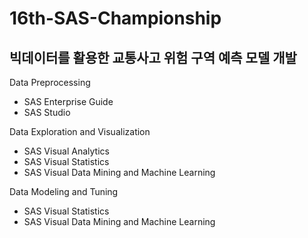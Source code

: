 # 16th-SAS-Championship
## 빅데이터를 활용한 교통사고 위험 구역 예측 모델 개발


Data Preprocessing
* SAS Enterprise Guide
* SAS Studio

Data Exploration and Visualization
* SAS Visual Analytics
* SAS Visual Statistics
* SAS Visual Data Mining and Machine Learning

Data Modeling and Tuning
* SAS Visual Statistics
* SAS Visual Data Mining and Machine Learning
